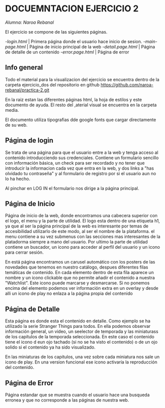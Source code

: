 # DOCUEMNTACION EJERCICIO 2

*Alumna: Naroa Rebanal*

El ejercicio se compone de las siguientes páginas.

-*login.html* | Primera página donde el usuario hace inicio de sesion.
-*main-page.html* | Página de inicio principal de la web
-*detail.page.html* | Página de detalle de un contenido
-*error.page.html* | Página de error



## Info general
Todo el material para la visualizacion del ejercicio se encuentra dentro de la carpeta ejercicio_dos del repositorio en github https://github.com/naroa-rebanal/practica-2.git

En la raiz estan las diferentes páginas html, la hoja de estilos y este documento de ayuda. El resto del ,aterial visual se encuentra en la carpeta media.

El documento utiliza tipografias dde google fonts que cargar directamente de su web.


## Página de login

Se trata de una página para que el usuario entre a la web y tenga acceso al contenido introducciendo sus credenciales. Contiene un formulario sencillo con información básica, un check para ser recordado y no tener que introducir la informacion cada vez que entra en la web, y dos links a "has olvidado tu contraseña" y al formulario de registro por si el usuario aun no lo ha hecho.

Al pinchar en LOG IN el formulario nos dirige a la página principal.


## Página de Inicio

Página de inicio de la web, donde encontramos una cabecera superior con el logo, el menu y la parte de utilidad.
El logo esta dentro de una etiqueta h1, ya que al ser la página principal de la web es interesante por temas de accesibilidad utilizarlo de este modo, al ser el nombre de la plataforma.
el menu contiene a su vez submenus con las secciones mas interesantes de la platadorma siempre a mano del usuario.
Por ultimo la parte de utilidad contiene un buscador, un icono para acceder al perfil del usuario y un icono para cerrar sesión.

En está página encontramos un carusel automático con los posters de las novedades que tenemos en nuestro catálogo, despues diferentes filas temáticas de contenido.
En cada elemento dentro de esta fila aparece un nombre y un icono clickable que no permite añadir el contenido a nuestra "Watchlist". Este icono puede marcarse y desmarcarse.
Si no ponemos encima del elemento podemos ver información extra en un overlay y desde alli un icono de play no enlaza a la página propia del contenido


## Página de Detalle

Esta página es donde esta el contenido en detalle. Como ejemplo se ha utilizado la serie Stranger Things para todos.
En ella podemos observar información general, un video, un seelector de temporada y las miniaturass de los capítulos de la temporada seleccionada.
En este caso el contenido tiene el icono d eun ojo tachado (si no se ha visto el contenido) o de un ojo solido si el contenido ya ha sido visualizado.

En las miniaturas de los capitulos, una vez sobre cada miniatura nos sale un icono de play. En una version funcional ese icono activaría la reproducción del contenido.

## Página de Error
Página estandar que se muestra cuando el usuario hace una busqueda erronea y que no corresponde a las páginas de nuestra web.


